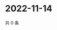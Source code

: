 # 2022-11-14

共 0 条

<!-- BEGIN WEIBO -->
<!-- 最后更新时间 Mon Nov 14 2022 07:17:49 GMT+0800 (China Standard Time) -->

<!-- END WEIBO -->
